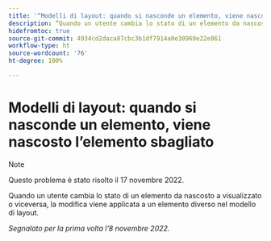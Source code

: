 ```yaml
---
title: '“Modelli di layout: quando si nasconde un elemento, viene nascosto l’elemento sbagliato”'
description: “Quando un utente cambia lo stato di un elemento da nascosto a visualizzato o viceversa, la modifica viene applicata a un elemento diverso nel modello di layout.”
hidefromtoc: true
source-git-commit: 4934cd2daca87cbc3b1df7914a0e38969e22e061
workflow-type: ht
source-wordcount: '76'
ht-degree: 100%

---
```



# Modelli di layout: quando si nasconde un elemento, viene nascosto l’elemento sbagliato

>[!NOTE]
>
>Questo problema è stato risolto il 17 novembre 2022.

Quando un utente cambia lo stato di un elemento da nascosto a visualizzato o viceversa, la modifica viene applicata a un elemento diverso nel modello di layout.

_Segnalato per la prima volta l’8 novembre 2022._



